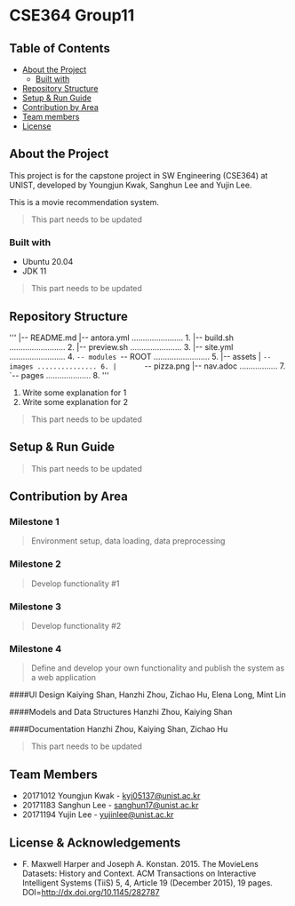 # CSE364 Group11


## Table of Contents
* [About the Project](#about-the-project)
   * [Built with](#built-with)
* [Repository Structure](repository-structure)
* [Setup & Run Guide](#setup-&-run-guide)
* [Contribution by Area](#contribution-by-area)
* [Team members](#team-members)
* [License](#license)


## About the Project
This project is for the capstone project in SW Engineering (CSE364) at UNIST, developed by Youngjun Kwak, Sanghun Lee and Yujin Lee.

This is a movie recommendation system. 
> This part needs to be updated

### Built with
* Ubuntu 20.04
* JDK 11
> This part needs to be updated


## Repository Structure
'''
|-- README.md
|-- antora.yml ....................... 1.
|-- build.sh ......................... 2.
|-- preview.sh ....................... 3.
|-- site.yml ......................... 4.
`-- modules
    `-- ROOT ......................... 5.
        |-- assets
        |   `-- images ............... 6.
        |       `-- pizza.png
        |-- nav.adoc ................. 7.
        `-- pages .................... 8.
'''
1. Write some explanation for 1
2. Write some explanation for 2
> This part needs to be updated


## Setup & Run Guide
> This part needs to be updated

## Contribution by Area
### Milestone 1
> Environment setup, data loading, data preprocessing
### Milestone 2
> Develop functionality #1
### Milestone 3
> Develop functionality #2
### Milestone 4
> Define and develop your own functionality and publish the system as a web application

####UI Design
Kaiying Shan, Hanzhi Zhou, Zichao Hu, Elena Long, Mint Lin

####Models and Data Structures
Hanzhi Zhou, Kaiying Shan

####Documentation
Hanzhi Zhou, Kaiying Shan, Zichao Hu
> This part needs to be updated


## Team Members
* 20171012 Youngjun Kwak - [kyj05137@unist.ac.kr](kyj05137@unist.ac.kr)
* 20171183 Sanghun Lee - [sanghun17@unist.ac.kr](sanghun17@unist.ac.kr)
* 20171194 Yujin Lee - [yujinlee@unist.ac.kr](yujinlee@unist.ac.kr)


## License & Acknowledgements
* F. Maxwell Harper and Joseph A. Konstan. 2015. The MovieLens Datasets: History and Context. ACM Transactions on Interactive Intelligent Systems (TiiS) 5, 4, Article 19 (December 2015), 19 pages. DOI=http://dx.doi.org/10.1145/282787